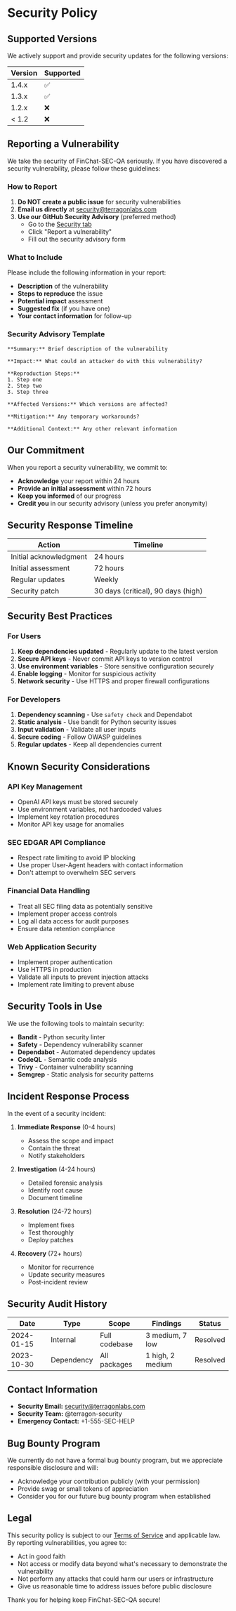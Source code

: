 # Security Policy

## Supported Versions

We actively support and provide security updates for the following versions:

| Version | Supported          |
| ------- | ------------------ |
| 1.4.x   | :white_check_mark: |
| 1.3.x   | :white_check_mark: |
| 1.2.x   | :x:                |
| < 1.2   | :x:                |

## Reporting a Vulnerability

We take the security of FinChat-SEC-QA seriously. If you have discovered a security vulnerability, please follow these guidelines:

### How to Report

1. **Do NOT create a public issue** for security vulnerabilities
2. **Email us directly** at security@terragonlabs.com
3. **Use our GitHub Security Advisory** (preferred method)
   - Go to the [Security tab](https://github.com/danieleschmidt/finchat-sec-qa/security)
   - Click "Report a vulnerability"
   - Fill out the security advisory form

### What to Include

Please include the following information in your report:

- **Description** of the vulnerability
- **Steps to reproduce** the issue
- **Potential impact** assessment
- **Suggested fix** (if you have one)
- **Your contact information** for follow-up

### Security Advisory Template

```
**Summary:** Brief description of the vulnerability

**Impact:** What could an attacker do with this vulnerability?

**Reproduction Steps:**
1. Step one
2. Step two
3. Step three

**Affected Versions:** Which versions are affected?

**Mitigation:** Any temporary workarounds?

**Additional Context:** Any other relevant information
```

## Our Commitment

When you report a security vulnerability, we commit to:

- **Acknowledge** your report within 24 hours
- **Provide an initial assessment** within 72 hours
- **Keep you informed** of our progress
- **Credit you** in our security advisory (unless you prefer anonymity)

## Security Response Timeline

| Action | Timeline |
|--------|----------|
| Initial acknowledgment | 24 hours |
| Initial assessment | 72 hours |
| Regular updates | Weekly |
| Security patch | 30 days (critical), 90 days (high) |

## Security Best Practices

### For Users

1. **Keep dependencies updated** - Regularly update to the latest version
2. **Secure API keys** - Never commit API keys to version control
3. **Use environment variables** - Store sensitive configuration securely
4. **Enable logging** - Monitor for suspicious activity
5. **Network security** - Use HTTPS and proper firewall configurations

### For Developers

1. **Dependency scanning** - Use `safety check` and Dependabot
2. **Static analysis** - Use bandit for Python security issues
3. **Input validation** - Validate all user inputs
4. **Secure coding** - Follow OWASP guidelines
5. **Regular updates** - Keep all dependencies current

## Known Security Considerations

### API Key Management
- OpenAI API keys must be stored securely
- Use environment variables, not hardcoded values
- Implement key rotation procedures
- Monitor API key usage for anomalies

### SEC EDGAR API Compliance
- Respect rate limiting to avoid IP blocking
- Use proper User-Agent headers with contact information
- Don't attempt to overwhelm SEC servers

### Financial Data Handling
- Treat all SEC filing data as potentially sensitive
- Implement proper access controls
- Log all data access for audit purposes
- Ensure data retention compliance

### Web Application Security
- Implement proper authentication
- Use HTTPS in production
- Validate all inputs to prevent injection attacks
- Implement rate limiting to prevent abuse

## Security Tools in Use

We use the following tools to maintain security:

- **Bandit** - Python security linter
- **Safety** - Dependency vulnerability scanner
- **Dependabot** - Automated dependency updates
- **CodeQL** - Semantic code analysis
- **Trivy** - Container vulnerability scanning
- **Semgrep** - Static analysis for security patterns

## Incident Response Process

In the event of a security incident:

1. **Immediate Response** (0-4 hours)
   - Assess the scope and impact
   - Contain the threat
   - Notify stakeholders

2. **Investigation** (4-24 hours)
   - Detailed forensic analysis
   - Identify root cause
   - Document timeline

3. **Resolution** (24-72 hours)
   - Implement fixes
   - Test thoroughly
   - Deploy patches

4. **Recovery** (72+ hours)
   - Monitor for recurrence
   - Update security measures
   - Post-incident review

## Security Audit History

| Date | Type | Scope | Findings | Status |
|------|------|-------|----------|--------|
| 2024-01-15 | Internal | Full codebase | 3 medium, 7 low | Resolved |
| 2023-10-30 | Dependency | All packages | 1 high, 2 medium | Resolved |

## Contact Information

- **Security Email:** security@terragonlabs.com
- **Security Team:** @terragon-security
- **Emergency Contact:** +1-555-SEC-HELP

## Bug Bounty Program

We currently do not have a formal bug bounty program, but we appreciate responsible disclosure and will:

- Acknowledge your contribution publicly (with your permission)
- Provide swag or small tokens of appreciation
- Consider you for our future bug bounty program when established

## Legal

This security policy is subject to our [Terms of Service](LICENSE) and applicable law. By reporting vulnerabilities, you agree to:

- Act in good faith
- Not access or modify data beyond what's necessary to demonstrate the vulnerability
- Not perform any attacks that could harm our users or infrastructure
- Give us reasonable time to address issues before public disclosure

Thank you for helping keep FinChat-SEC-QA secure!